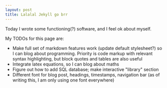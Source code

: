 ```yaml
---
layout: post
title: Lalalal Jekyll go brr 
---
```


Today I wrote some functioning(?) software, and I feel ok about myself. 

My TODOs for this page are:
+ Make full set of markdown features work (update default stylesheet?) so I can blog about programming. Priority is code markup with relevant syntax highlighting, but block quotes and tables are also useful
+ Integrate latex equations, so I can blog about maths 
+ Figure out how to add SQL database; make interactive "library" section 
+ Different font for blog post, headings, timestamps, navigation bar (as of writing this, I am only using one font everywhere)


